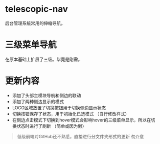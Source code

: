 # telescopic-nav
后台管理系统常用的伸缩导航。

# 三级菜单导航
在原本基础上扩展了三级。毕竟是刚需。

# 更新内容
- 添加了头部主模块导航和侧边的联动
- 添加了两种侧边显示的模式
- LOGO区域放置了切换按钮用于切换侧边显示状态
- 切换按钮保存了状态，用于初始化已选模式 （自行修改样式）
- 在侧边点击模式下切换到hover模式会影响hover的三级菜单显示，所以在切换状态时进行了刷新 （简单或因为懒）
> 低级前端对GitHub还不熟悉，直接进行分文件夹形式的更新 勿介意